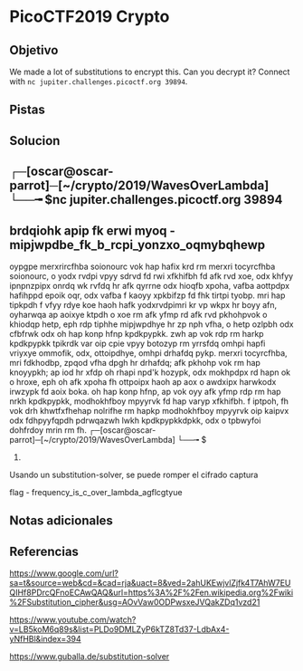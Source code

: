 # PicoCTF2019 Crypto
## Objetivo

We made a lot of substitutions to encrypt this. Can you decrypt it? Connect with `nc jupiter.challenges.picoctf.org 39894`.

## Pistas
## Solucion
┌─[oscar@oscar-parrot]─[~/crypto/2019/WavesOverLambda]
└──╼ $nc jupiter.challenges.picoctf.org 39894
-------------------------------------------------------------------------------
brdqiohk apip fk erwi myoq - mipjwpdbe_fk_b_rcpi_yonzxo_oqmybqhewp
-------------------------------------------------------------------------------
oypgpe merxrircfhba soionourc vok hap hafix krd rm merxri tocyrcfhba soionourc, o yodx rvdpi vpyy sdrvd fd rwi xfkhifbh fd afk rvd xoe, odx khfyy ipnpnzpipx onrdq wk rvfdq hr afk qyrrne odx hioqfb xpoha, vafba aottpdpx hafihppd epoik oqr, odx vafba f kaoyy xpkbifzp fd fhk tirtpi tyobp. mri hap tipkpdh f vfyy rdye koe haoh hafk yodxrvdpimri kr vp wkpx hr boyy afn, oyharwqa ap aoixye ktpdh o xoe rm afk yfmp rd afk rvd pkhohpvok o khiodqp hetp, eph rdp tiphhe mipjwpdhye hr zp nph vfha, o hetp ozlpbh odx cfbfrwk odx oh hap konp hfnp kpdkpypkk. zwh ap vok rdp rm harkp kpdkpypkk tpikrdk var oip cpie vpyy botozyp rm yrrsfdq omhpi hapfi vriyxye ommofik, odx, ottoipdhye, omhpi drhafdq pykp. merxri tocyrcfhba, mri fdkhodbp, zpqod vfha dpgh hr drhafdq; afk pkhohp vok rm hap knoyypkh; ap iod hr xfdp oh rhapi npd'k hozypk, odx mokhpdpx rd hapn ok o hroxe, eph oh afk xpoha fh ottpoipx haoh ap aox o awdxipx harwkodx irwzypk fd aoix boka. oh hap konp hfnp, ap vok oyy afk yfmp rdp rm hap nrkh kpdkpypkk, modhokhfboy mpyyrvk fd hap varyp xfkhifbh. f iptpoh, fh vok drh khwtfxfhehap nolrifhe rm hapkp modhokhfboy mpyyrvk oip kaipvx odx fdhpyyfqpdh pdrwqazwh lwkh kpdkpypkkdpkk, odx o tpbwyfoi dohfrdoy mrin rm fh.
┌─[oscar@oscar-parrot]─[~/crypto/2019/WavesOverLambda]
└──╼ $

1)
Usando un substitution-solver, se puede romper el cifrado
	captura

flag - frequency_is_c_over_lambda_agflcgtyue

## Notas adicionales
## Referencias 
https://www.google.com/url?sa=t&source=web&cd=&cad=rja&uact=8&ved=2ahUKEwjvlZjfk4T7AhW7EUQIHf8PDrcQFnoECAwQAQ&url=https%3A%2F%2Fen.wikipedia.org%2Fwiki%2FSubstitution_cipher&usg=AOvVaw0ODPwsxeJVQakZDq1vzd21

https://www.youtube.com/watch?v=LB5koM6q89s&list=PLDo9DMLZyP6kTZ8Td37-LdbAx4-yNfHBl&index=394

https://www.guballa.de/substitution-solver

